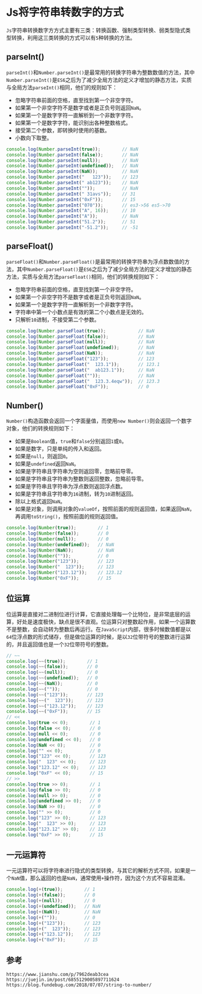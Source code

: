 # Js将字符串转数字的方式
`Js`字符串转换数字方方式主要有三类：转换函数、强制类型转换、弱类型隐式类型转换，利用这三类转换的方式可以有`5`种转换的方法。

## parseInt()
`parseInt()`和`Number.parseInt()`是最常用的转换字符串为整数数值的方法，其中`Number.parseInt()`是`ES6`之后为了减少全局方法的定义才增加的静态方法，实质与全局方法`parseInt()`相同，他们的规则如下：
* 忽略字符串前面的空格，直至找到第一个非空字符。
* 如果第一个非空字符不是数字或者是正负号则返回`NaN`。
* 如果第一个是数字字符一直解析到一个非数字字符。
* 如果第一个是数字字符，能识别出各种整数格式。
* 接受第二个参数，即转换时使用的基数。
* 小数向下取整。

```javascript
console.log(Number.parseInt(true));        // NaN
console.log(Number.parseInt(false));       // NaN
console.log(Number.parseInt(null));        // NaN
console.log(Number.parseInt(undefined));   // NaN
console.log(Number.parseInt(NaN));         // NaN
console.log(Number.parseInt("   123"));    // 123
console.log(Number.parseInt(" ab123"));    // NaN
console.log(Number.parseInt(""));          // NaN
console.log(Number.parseInt(" 31avs"));    // 31
console.log(Number.parseInt("0xF"));       // 15
console.log(Number.parseInt("070"));       // es3->56 es5->70
console.log(Number.parseInt("A", 16));     // 10
console.log(Number.parseInt("A"));         // NaN
console.log(Number.parseInt("51.2"));      // 51
console.log(Number.parseInt("-51.2"));     // -51
```

## parseFloat()
`parseFloat()`和`Number.parseFloat()`是最常用的转换字符串为浮点数数值的方法，其中`Number.parseFloat()`是`ES6`之后为了减少全局方法的定义才增加的静态方法，实质与全局方法`parseFloat()`相同，他们的转换规则如下：
* 忽略字符串前面的空格，直至找到第一个非空字符。
* 如果第一个非空字符不是数字或者是正负号则返回`NaN`。
* 如果第一个是数字字符一直解析到一个非数字字符。
* 字符串中第一个小数点是有效的第二个小数点是无效的。
* 只解析`10`进制，不接受第二个参数。

```javascript
console.log(Number.parseFloat(true));            // NaN
console.log(Number.parseFloat(false));           // NaN
console.log(Number.parseFloat(null));            // NaN
console.log(Number.parseFloat(undefined));       // NaN
console.log(Number.parseFloat(NaN));             // NaN
console.log(Number.parseFloat("123"));           // 123
console.log(Number.parseFloat("  123.1"));       // 123.1
console.log(Number.parseFloat("  ab123.1"));     // NaN
console.log(Number.parseFloat(""));              // NaN
console.log(Number.parseFloat("  123.3.4eqw"));  // 123.3
console.log(Number.parseFloat("0xF"));           // 0
```

## Number()
`Number()`构造函数会返回一个字面量值，而使用`new Number()`则会返回一个数字对象，他们的转换规则如下：
* 如果是`Boolean`值，`true`和`false`分别返回`1`或`0`。
* 如果是数字，只是单纯的传入和返回。
* 如果是`null`，则返回`0`。
* 如果是`undefined`返回`NaN`。
* 如果是字符串且字符串为空则返回零，忽略前导零。
* 如果是字符串且字符串为整数则返回整数，忽略前导零。
* 如果是字符串且字符串为浮点数则返回浮点数。
* 如果是字符串且字符串为`16`进制，转为`10`进制返回。
* 除以上格式返回`NaN`。
* 如果是对象，则调用对象的`valueOf`，按照前面的规则返回值，如果返回`NaN`，再调用`toString()`，按照前面的规则返回值。

```javascript
console.log(Number(true));        // 1
console.log(Number(false));       // 0
console.log(Number(null));        // 0
console.log(Number(undefined));   // NaN
console.log(Number(NaN));         // NaN
console.log(Number(""));          // 0
console.log(Number("123"));       // 123
console.log(Number("  123"));     // 123
console.log(Number("123.12"));    // 123.12
console.log(Number("0xF"));       // 15
```

## 位运算
位运算是直接对二进制位进行计算，它直接处理每一个比特位，是非常底层的运算，好处是速度极快，缺点是很不直观。位运算只对整数起作用，如果一个运算数不是整数，会自动转为整数后再运行。在`JavaScript`内部，很多时候数值都是以`64`位浮点数的形式储存，但是做位运算的时候，是以`32`位带符号的整数进行运算的，并且返回值也是一个`32`位带符号的整数。

```javascript
// ~~
console.log(~~(true));        // 1
console.log(~~(false));       // 0
console.log(~~(null));        // 0
console.log(~~(undefined));   // 0
console.log(~~(NaN));         // 0
console.log(~~(""));          // 0
console.log(~~("123"));       // 123
console.log(~~("  123"));     // 123
console.log(~~("123.12"));    // 123
console.log(~~("0xF"));       // 15
// <<
console.log(true << 0);        // 1
console.log(false << 0);       // 0
console.log(null << 0);        // 0
console.log(undefined << 0);   // 0
console.log(NaN << 0);         // 0
console.log("" << 0);          // 0
console.log("123" << 0);       // 123
console.log("  123" << 0);     // 123
console.log("123.12" << 0);    // 123
console.log("0xF" << 0);       // 15
// >>
console.log(true >> 0);        // 1
console.log(false >> 0);       // 0
console.log(null >> 0);        // 0
console.log(undefined >> 0);   // 0
console.log(NaN >> 0);         // 0
console.log("" >> 0);          // 0
console.log("123" >> 0);       // 123
console.log("  123" >> 0);     // 123
console.log("123.12" >> 0);    // 123
console.log("0xF" >> 0);       // 15
```

## 一元运算符
一元运算符可以将字符串进行隐式的类型转换，与其它的解析方式不同，如果是一个`NaN`值，那么返回的也是`NaN`，通常使用`+`操作符，因为这个方式不容易混淆。

```javascript
console.log(+(true));        // 1
console.log(+(false));       // 0
console.log(+(null));        // 0
console.log(+(undefined));   // NaN
console.log(+(NaN));         // NaN
console.log(+(""));          // 0
console.log(+("123"));       // 123
console.log(+("  123"));     // 123
console.log(+("123.12"));    // 123
console.log(+("0xF"));       // 15
```




## 参考

```
https://www.jianshu.com/p/7962deab3cea
https://juejin.im/post/6855129005897711624
https://blog.fundebug.com/2018/07/07/string-to-number/
```
